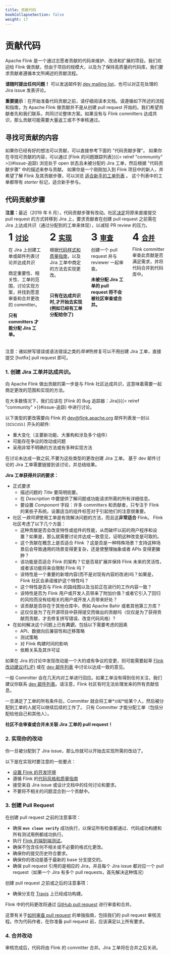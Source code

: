```yaml
---
title: 贡献代码
bookCollapseSection: false
weight: 17
---
```


# 贡献代码

Apache Flink 是一个通过志愿者贡献的代码来维护、改进和扩展的项目。我们欢迎给 Flink 做贡献，但由于项目的规模大，以及为了保持高质量的代码库，我们要求贡献者遵循本文所阐述的贡献流程。

**请随时提出任何问题！** 可以发送邮件到 [dev mailing list]( /zh/community.html#mailing-lists )，也可以对正在处理的 Jira issue 发表评论。

**重要提示**：在开始准备代码贡献之前，请仔细阅读本文档。请遵循如下所述的流程和指南，为 Apache Flink 做贡献并不是从创建 pull request 开始的。我们希望贡献者先和我们联系，共同讨论整体方案。如果没有与 Flink committers 达成共识，那么贡献可能需要大量返工或不予审核通过。

## 寻找可贡献的内容

如果你已经有好的想法可以贡献，可以直接参考下面的 "代码贡献步骤"。
如果你在寻找可贡献的内容，可以通过 [Flink 的问题跟踪列表]({{< relref "community" >}}#issue-追踪) 浏览处于 open 状态且未被分配的 Jira 工单，然后根据 "代码贡献步骤" 中的描述来参与贡献。
如果你是一个刚刚加入到 Flink 项目中的新人，并希望了解 Flink 及其贡献步骤，可以浏览 [适合新手的工单列表](https://issues.apache.org/jira/issues/?filter=12349196) 。
这个列表中的工单都带有 _starter_ 标记，适合新手参与。

## 代码贡献步骤

<style>
.contribute-grid {
  margin-bottom: 10px;
  display: flex;
  flex-direction: column;
  margin-left: -2px;
  margin-right: -2px;
}

.contribute-grid .column {
  margin-top: 4px;
  padding: 0 2px;
}

@media only screen and (min-width: 480px) {
  .contribute-grid {
    flex-direction: row;
    flex-wrap: wrap;
  }

  .contribute-grid .column {
    flex: 0 0 50%;
  }

  .contribute-grid .column {
    margin-top: 4px;
  }
}

@media only screen and (min-width: 960px) {
  .contribute-grid {
    flex-wrap: nowrap;
  }

  .contribute-grid .column {
    flex: 0 0 25%;
  }

}

.contribute-grid .panel {
  height: 100%;
  margin: 0;
}

.contribute-grid .panel-body {
  padding: 10px;
}

.contribute-grid h2 {
  margin: 0 0 10px 0;
  padding: 0;
  display: flex;
  align-items: flex-start;
}

.contribute-grid .number {
  margin-right: 0.25em;
  font-size: 1.5em;
  line-height: 0.9;
}
</style>


<div class="alert alert-warning" role="alert">
    <b>注意：</b>最近（2019 年 6 月），代码贡献步骤有改动。社区<a href="https://lists.apache.org/thread.html/1e2b85d0095331606ad0411ca028f061382af08138776146589914f8@%3Cdev.flink.apache.org%3E">决定</a>将原来直接提交 pull request 的方式转移到 Jira 上，要求贡献者在创建 pull request 之前需在 Jira 上达成共识（通过分配到的工单来体现），以减轻 PR review 的压力。
</div>


<div class="contribute-grid">
  <div class="column">
    <div class="panel panel-default">
      <div class="panel-body">
        <h2><span class="number">1</span><a href="#consensus">讨论</a></h2>
        <p>在 Jira 上创建工单或邮件列表讨论并达成共识</p>
        <p>商定重要性、相关性、工单的范围，讨论实现方案，并找到愿意审查和合并更改的 committer。</p>
        <p><b>只有 committers 才能分配 Jira 工单。</b></p>
      </div>
    </div>
  </div>
  <div class="column">
    <div class="panel panel-default">
      <div class="panel-body">
        <h2><span class="number">2</span><a href="#implement">实现</a></h2>
        <p>根据<a href="/zh/contributing/code-style-and-quality-preamble.html">代码样式和质量指南</a>，以及 Jira 工单中商定的方法去实现更改。</p> <br />
        <p><b>只有在达成共识时,才开始去实现(例如已经有工单分配给你了)</b></p>
      </div>
    </div>
  </div>
  <div class="column">
    <div class="panel panel-default">
      <div class="panel-body">
        <h2><span class="number">3</span><a href="#review">审查</a></h2>
        <p>创建一个 pull request 并与 reviewer 一起审查。</p>
        <p><b>未被分配 Jira 工单的 pull request 将不会被社区审查或合并。</b></p>
      </div>
    </div>
  </div>
  <div class="column">
    <div class="panel panel-default">
      <div class="panel-body">
        <h2><span class="number">4</span><a href="#merge">合并</a></h2>
        <p>Flink committer 审查此贡献是否满足需求，并将代码合并到代码库中。</p>
      </div>
    </div>
  </div>
</div>

<div class="row">
  <div class="col-sm-12">
    <div class="panel panel-default">
      <div class="panel-body">
        注意：诸如拼写错误或语法错误之类的<i>简单</i>热修复可以不用创建 Jira 工单，直接提交 [hotfix] pull request 即可。
      </div>
    </div>
  </div>
</div>



<a name="consensus"></a>

### 1. 创建 Jira 工单并达成共识。


向 Apache Flink 做出贡献的第一步是与 Flink 社区达成共识，这意味着需要一起商定更改的范围和实现的方法。

在大多数情况下，我们应该在 [Flink 的 Bug 追踪器：Jira]({{< relref "community" >}}#issue-追踪) 中进行讨论。

以下类型的更改需要向 Flink 的 dev@flink.apache.org 邮件列表发一封以 `[DISCUSS]` 开头的邮件:

- 重大变化（主要新功能、大重构和涉及多个组件）
- 可能存在争议的改动或问题
- 采用非常不明确的方法或有多种实现方法

在讨论未达成一致之前,不要为这些类型的更改创建 Jira 工单。
基于 dev 邮件讨论的 Jira 工单需要链接到该讨论，并总结结果。



**Jira 工单获得共识的要求：**

- 正式要求
  - 描述问题的 *Title* 要简明扼要。
  - 在 *Description* 中要提供了解问题或功能请求所需的所有详细信息。
  - 要设置 *Component* 字段：许多 committers 和贡献者，只专注于 Flink 的某些子系统。设置适当的组件标签对于引起他们的注意很重要。
- 社区*一致同意*使用工单是有效解决问题的方法，而且这**非常适合** Flink。
  Flink 社区考虑了以下几个方面：
  - 这种贡献是否会改变特性或组件的性能，从而破坏以前的用户程序和设置？如果是，那么就需要讨论并达成一致意见，证明这种改变是可取的。
  - 这个贡献在概念上是否适合 Flink ？这是否是一种特殊场景？支持这种场景后会导致通用的场景变得更复杂，还是使整理抽象或者 APIs 变得更臃肿？
  - 该功能是否适合 Flink 的架构？它是否易扩展并保持 Flink 未来的灵活性，或者该功能将来会限制 Flink 吗？
  - 该特性是一个重要的新增内容(而不是对现有内容的改进)吗？如果是，Flink 社区会承诺维护这个特性吗？
  - 这个特性是否与 Flink 的路线图以及当前正在进行的工作内容一致？
  - 该特性是否为 Flink 用户或开发人员带来了附加价值？或者它引入了回归的风险而没有给相关的用户或开发人员带来好处？
  - 该贡献是否存在于其他仓库中，例如 Apache Bahir 或者其他第三方库？
  - 这仅仅是为了在开源项目中获得提交而做出的贡献吗（仅仅是为了获得贡献而贡献，才去修复拼写错误、改变代码风格）?
- 在如何解决这个问题上已有**共识**，包括以下需要考虑的因素
  - API、数据向后兼容性和迁移策略
  - 测试策略
  - 对 Flink 构建时间的影响
  - 依赖关系及其许可证

如果在 Jira 的讨论中发现改动是一个大的或有争议的变更，则可能需要起草 [Flink 改动建议(FLIP)](https://cwiki.apache.org/confluence/display/FLINK/Flink+Improvement+Proposals) 或在 [ dev 邮件列表]( /zh/community.html#mailing-lists) 中讨论以达成一致的意见。

一般 Committer 会在几天内对工单进行回应。如果工单没有得到任何关注，我们建议你联系 [dev 邮件列表]( /zh/community.html#mailing-lists)。请注意，Flink 社区有时无法处理发来的所有贡献信息。


一旦满足了工单的所有条件后，Committer 就会将工单*`分配`*给某个人，然后被分配到工单的人就可以继续后续的工作了。
只有 Committer 才能分配工单（包括分配给他自己和其他人）。

**社区不会审查或合并未关联 Jira 工单的 pull request！**


<a name="implement"></a>

### 2. 实现你的改动

你一旦被分配到了 Jira issue，那么你就可以开始去实现所需的改动了。

以下是在实现时要注意的一些要点：

- [设置 Flink 的开发环境](https://cwiki.apache.org/confluence/display/FLINK/Setting+up+a+Flink+development+environment)
- 遵循 Flink 的[代码风格和质量指南](/zh/contributing/code-style-and-quality-preamble.html)
- 接受来自 Jira issue 或设计文档中的任何讨论和要求。
- 不要将不相关的问题混合到一个贡献中。


<a name="review"></a>

### 3. 创建 Pull Request

在创建 pull request 之前的注意事项：

- 确保 **`mvn clean verify`** 成功执行，以保证所有检查都通过、代码成功构建和所有测试用例都成功执行。
- 执行 [Flink 的端到端测试](https://github.com/apache/flink/tree/master/flink-end-to-end-tests#running-tests)。
- 确保不包含任何不相关或不必要的格式化更改。
- 确保你的提交历史符合要求。
- 确保你的改动是基于最新的 base 分支提交的。
- 确保 pull request 引用的是相应的 Jira，并且每个 Jira issue 都对应一个 pull request（如果一个 Jira 有多个 pull requests，首先解决这种情况）

创建 pull request 之前或之后的注意事项：

- 确保分支在 [Travis](https://travis-ci.org/) 上已经成功构建。

Flink 中的代码更改将通过 [GitHub pull request](https://help.github.com/en/articles/creating-a-pull-request) 进行审查和合并。

这里有关于[如何审查 pull request](/zh/contributing/reviewing-prs.html) 的单独指南，包括我们的 pull request 审核流程。作为代码作者，在你准备 pull request 前，应该满足以上所有要求。

<a name="merge"></a>

### 4. 合并改动

审核完成后，代码将由 Flink 的 committer 合并。Jira 工单将在合并之后关闭。


